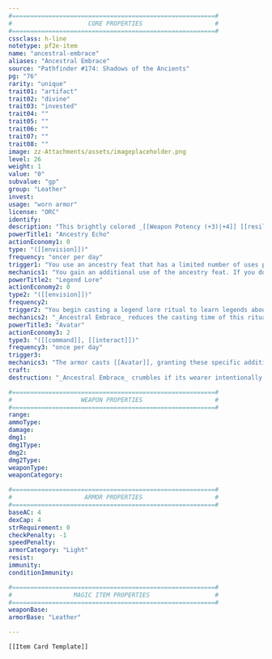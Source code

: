```yaml
---
#========================================================#
#                     CORE PROPERTIES                    #
#========================================================#
cssclass: h-line
notetype: pf2e-item
name: "ancestral-embrace"
aliases: "Ancestral Embrace"
source: "Pathfinder #174: Shadows of the Ancients"
pg: "76"
rarity: "unique"
trait01: "artifact"
trait02: "divine"
trait03: "invested"
trait04: ""
trait05: ""
trait06: ""
trait07: ""
trait08: ""
image: zz-Attachments/assets/imageplaceholder.png
level: 26
weight: 1
value: "0"
subvalue: "gp"
group: "Leather"
invest:
usage: "worn armor"
license: "ORC"
identify:
description: "This brightly colored _[[Weapon Potency (+3)|+4]] [[resilient-(major)|major resilient]] [[Leather Armor|leather armor]]_ is inscribed with a spiral that has no end or beginning. Though it is a symbol of the ancient religion of Holy Xatramba, it also serves as a religious symbol of Pharasma. When you invest the armor, you gain void resistance 25 and can draw on the power of your ancestors. You gain an ancestry feat from your ancestry; the feat can be any level, but you must meet any other prerequisites of the feat. You lose the feat when the investment ends, and you can select a different feat each time you invest the armor again."
powerTitle1: "Ancestry Echo"
actionEconomy1: 0
type: "([[envision]])"
frequency: "oncer per day"
trigger1: "You use an ancestry feat that has a limited number of uses per day"
mechanics1: "You gain an additional use of the ancestry feat. If you do not use it before the next time you make your daily preparations, the use is lost."
powerTitle2: "Legend Lore"
actionEconomy2: 0
type2: "([[envision]])"
frequency2:
trigger2: "You begin casting a legend lore ritual to learn legends about your ancestry or about someone of your ancestry"
mechanics2: "_Ancestral Embrace_ reduces the casting time of this ritual to 1 hour, and you don't need secondary casters for this ritual."
powerTitle3: "Avatar"
actionEconomy3: 2
type3: "([[command]], [[interact]])"
frequency3: "once per day"
trigger3: 
mechanics3: "The armor casts [[Avatar]], granting these specific additional abilities instead of those associated with a deity: Speed 70 feet, air walk, ignore difficult terrain and greater difficult terrain  *   **Melee** `pf2:1` spear (reach 15 feet, thrown 50 feet), `Damage dice: 6d6+6` 6d6+6 piercing *   **Ranged** `pf2:1` blowgun (range 120 feet), Damage `dice: 1d6+3` 1d6+3 piercing plus `dice: 5d6` 5d6 poison."
craft:
destruction: "_Ancestral Embrace_ crumbles if its wearer intentionally and knowingly kills or desecrates the remains of six generations of their family."

#========================================================#
#                   WEAPON PROPERTIES                    #
#========================================================#
range: 
ammoType:
damage: 
dmg1:
dmg1Type:
dmg2:
dmg2Type:
weaponType:
weaponCategory:

#========================================================#
#                    ARMOR PROPERTIES                    #
#========================================================#
baseAC: 4
dexCap: 4
strRequirement: 0
checkPenalty: -1
speedPenalty:
armorCategory: "Light"
resist:
immunity:
conditionImmunity:

#========================================================#
#                 MAGIC ITEM PROPERTIES                  #
#========================================================#
weaponBase:
armorBase: "Leather"

---
```


```meta-bind-embed
[[Item Card Template]]
```